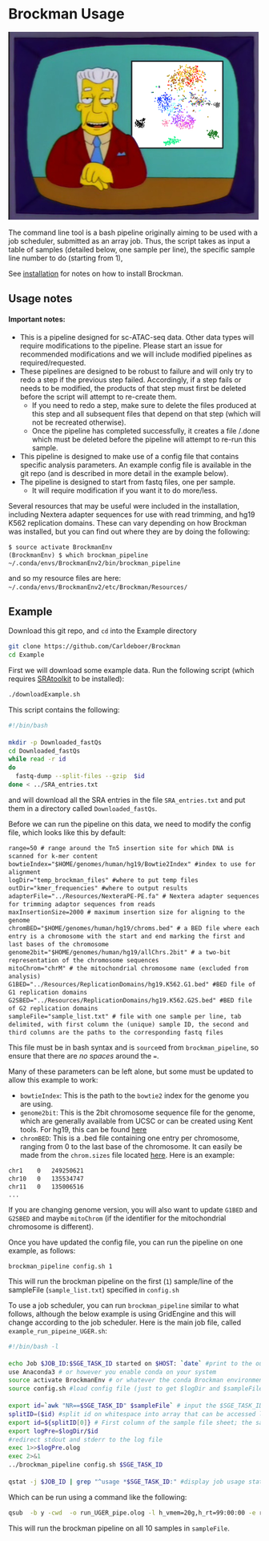 # Brockman Usage
![Kenny B](/images/g4160.png)

The command line tool is a bash pipeline originally aiming to be used with a job scheduler, submitted as an array job. Thus, the script takes as input a table of samples (detailed below, one sample per line), the specific sample line number to do (starting from 1), 

See [installation](brockman.md#installation) for notes on how to install Brockman.

## Usage notes

#### Important notes:
* This is a pipeline designed for sc-ATAC-seq data.  Other data types will require modifications to the pipeline.  Please start an issue for recommended modifications and we will include modified pipelines as required/requested.
* These pipelines are designed to be robust to failure and will only try to redo a step if the previous step failed. Accordingly, if a step fails or needs to be modified, the products of that step must first be deleted before the script will attempt to re-create them.
  * If you need to redo a step, make sure to delete the files produced at this step and all subsequent files that depend on that step (which will not be recreated otherwise).
  * Once the pipeline has completed successfully, it creates a file <tempDir>/<sampleID>.done which must be deleted before the pipeline will attempt to re-run this sample.
* This pipeline is designed to make use of a config file that contains specific analysis parameters.  An example config file is available in the git repo (and is described in more detail in the example below).
* The pipeline is designed to start from fastq files, one per sample.
  * It will require modification if you want it to do more/less.
  
Several resources that may be useful were included in the installation, including Nextera adapter sequences for use with read trimming, and hg19 K562 replication domains.  These can vary depending on how Brockman was installed, but you can find out where they are by doing the following:
```
$ source activate BrockmanEnv
(BrockmanEnv) $ which brockman_pipeline
~/.conda/envs/BrockmanEnv2/bin/brockman_pipeline
```
and so my resource files are here: `~/.conda/envs/BrockmanEnv2/etc/Brockman/Resources/`

## Example

Download this git repo, and `cd` into the Example directory
```bash
git clone https://github.com/Carldeboer/Brockman
cd Example
```

First we will download some example data.  Run the following script (which requires [SRAtoolkit](https://github.com/ncbi/sra-tools) to be installed):
```bash
./downloadExample.sh
```
This script contains the following:
```bash
#!/bin/bash

mkdir -p Downloaded_fastQs
cd Downloaded_fastQs
while read -r id
do
  fastq-dump --split-files --gzip  $id
done < ../SRA_entries.txt
```
and will download all the SRA entries in the file `SRA_entries.txt` and put them in a directory called `Downloaded_fastQs`.

Before we can run the pipeline on this data, we need to modify the config file, which looks like this by default:
```
range=50 # range around the Tn5 insertion site for which DNA is scanned for k-mer content
bowtieIndex="$HOME/genomes/human/hg19/Bowtie2Index" #index to use for alignment
logDir="temp_brockman_files" #where to put temp files
outDir="kmer_frequencies" #where to output results
adapterFile="../Resources/NexteraPE-PE.fa" # Nextera adapter sequences for trimming adaptor sequences from reads
maxInsertionSize=2000 # maximum insertion size for aligning to the genome
chromBED="$HOME/genomes/human/hg19/chroms.bed" # a BED file where each entry is a chromosome with the start and end marking the first and last bases of the chromosome
genome2bit="$HOME/genomes/human/hg19/allChrs.2bit" # a two-bit representation of the chromosome sequences
mitoChrom="chrM" # the mitochondrial chromosome name (excluded from analysis)
G1BED="../Resources/ReplicationDomains/hg19.K562.G1.bed" #BED file of G1 replication domains 
G2SBED="../Resources/ReplicationDomains/hg19.K562.G2S.bed" #BED file of G2 replication domains
sampleFile="sample_list.txt" # file with one sample per line, tab delimited, with first column the (unique) sample ID, the second and third columns are the paths to the corresponding fastq files
```
This file must be in bash syntax and is `source`ed from `brockman_pipeline`, so ensure that there are *no spaces* around the `=`.

Many of these parameters can be left alone, but some must be updated to allow this example to work:
* `bowtieIndex`: This is the path to the `bowtie2` index for the genome you are using.
* `genome2bit`: This is the 2bit chromosome sequence file for the genome, which are generally available from UCSC or can be created using Kent tools. For hg19, this can be found [here](http://hgdownload-test.cse.ucsc.edu/goldenPath/hg19/bigZips/)
* `chromBED`: This is a .bed file containing one entry per chromosome, ranging from 0 to the last base of the chromosome. It can easily be made from the `chrom.sizes` file located [here](http://hgdownload-test.cse.ucsc.edu/goldenPath/hg19/bigZips/). Here is an example:
```
chr1	0	249250621
chr10	0	135534747
chr11	0	135006516
...
```

If you are changing genome version, you will also want to update `G1BED` and `G2SBED` and maybe `mitoChrom` (if the identifier for the mitochondrial chromosome is different). 

Once you have updated the config file, you can run the pipeline on one example, as follows:
```
brockman_pipeline config.sh 1
```

This will run the brockman pipeline on the first (`1`) sample/line of the sampleFile (`sample_list.txt`) specified in `config.sh`

To use a job scheduler, you can run `brockman_pipeline` similar to what follows, although the below example is using GridEngine and this will change according to the job scheduler.
Here is the main job file, called `example_run_pipeine_UGER.sh`:
```bash
#!/bin/bash -l

echo Job $JOB_ID:$SGE_TASK_ID started on $HOST: `date` #print to the output file the current job id and task, and host
use Anaconda3 # or however you enable conda on your system
source activate BrockmanEnv # or whatever the conda Brockman environment was named
source config.sh #load config file (just to get $logDir and $sampleFile)

export id=`awk "NR==$SGE_TASK_ID" $sampleFile` # input the $SGE_TASK_IDth line of this file into $id
splitID=($id) #split id on whitespace into array that can be accessed like ${splitID[0]}
export id=${splitID[0]} # First column of the sample file sheet; the sample ID (must be unique)
export logPre=$logDir/$id
#redirect stdout and stderr to the log file
exec 1>>$logPre.olog
exec 2>&1
../brockman_pipeline config.sh $SGE_TASK_ID

qstat -j $JOB_ID | grep "^usage *$SGE_TASK_ID:" #display job usage stats
```

Which can be run using a command like the following:
```bash
qsub  -b y -cwd  -o run_UGER_pipe.olog -l h_vmem=20g,h_rt=99:00:00 -e run_UGER_pipe.olog -N ..example_run_pipeine_UGER.sh -t 1-10 ./example_run_pipeine_UGER.sh
```

This will run the brockman pipeline on all 10 samples in `sampleFile`.
